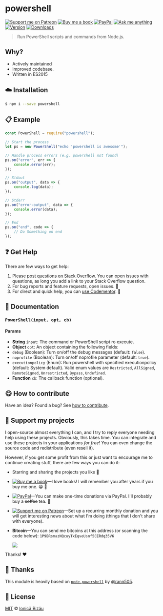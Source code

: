 <!-- Please do not edit this file. Edit the `blah` field in the `package.json` instead. If in doubt, open an issue. -->


# powershell

 [![Support me on Patreon][badge_patreon]][patreon] [![Buy me a book][badge_amazon]][amazon] [![PayPal][badge_paypal_donate]][paypal-donations] [![Ask me anything](https://img.shields.io/badge/ask%20me-anything-1abc9c.svg)](https://github.com/IonicaBizau/ama) [![Version](https://img.shields.io/npm/v/powershell.svg)](https://www.npmjs.com/package/powershell) [![Downloads](https://img.shields.io/npm/dt/powershell.svg)](https://www.npmjs.com/package/powershell)

> Run PowerShell scripts and commands from Node.js.

## Why?

 - Actively maintained
 - Improved codebase.
 - Written in ES2015


## :cloud: Installation

```sh
$ npm i --save powershell
```


## :clipboard: Example



```js
const PowerShell = require("powershell");

// Start the process
let ps = new PowerShell("echo 'powershell is awesome'");

// Handle process errors (e.g. powershell not found)
ps.on("error", err => {
    console.error(err);
});

// Stdout
ps.on("output", data => {
    console.log(data);
});

// Stderr
ps.on("error-output", data => {
    console.error(data);
});

// End
ps.on("end", code => {
    // Do Something on end
});
```



## :question: Get Help

There are few ways to get help:

 1. Please [post questions on Stack Overflow](https://stackoverflow.com/questions/ask). You can open issues with questions, as long you add a link to your Stack Overflow question.
 2. For bug reports and feature requests, open issues. :bug:
 3. For direct and quick help, you can [use Codementor](https://www.codementor.io/johnnyb). :rocket:


## :memo: Documentation


### `PowerShell(input, opt, cb)`

#### Params

- **String** `input`: The command or PowerShell script ro execute.
- **Object** `opt`: An object containing the following fields:
 - `debug` (Boolean): Turn on/off the debug messages (default: `false`).
 - `noprofile` (Boolean): Turn on/off noprofile parameter (default: `true`).
 - `executionpolicy` (Enum): Run powershell with specified executionpolicy (default: System default). Valid enum values are `Restricted`, `AllSigned`, `RemoteSigned`, `Unrestricted`, `Bypass`, `Undefined`.
- **Function** `cb`: The callback function (optional).



## :yum: How to contribute
Have an idea? Found a bug? See [how to contribute][contributing].


## :sparkling_heart: Support my projects

I open-source almost everything I can, and I try to reply everyone needing help using these projects. Obviously,
this takes time. You can integrate and use these projects in your applications *for free*! You can even change the source code and redistribute (even resell it).

However, if you get some profit from this or just want to encourage me to continue creating stuff, there are few ways you can do it:

 - Starring and sharing the projects you like :rocket:
 - [![Buy me a book][badge_amazon]][amazon]—I love books! I will remember you after years if you buy me one. :grin: :book:
 - [![PayPal][badge_paypal]][paypal-donations]—You can make one-time donations via PayPal. I'll probably buy a ~~coffee~~ tea. :tea:
 - [![Support me on Patreon][badge_patreon]][patreon]—Set up a recurring monthly donation and you will get interesting news about what I'm doing (things that I don't share with everyone).
 - **Bitcoin**—You can send me bitcoins at this address (or scanning the code below): `1P9BRsmazNQcuyTxEqveUsnf5CERdq35V6`

    ![](https://i.imgur.com/z6OQI95.png)

Thanks! :heart:


## :cake: Thanks
This module is heavily based on [`node-powershell`](https://github.com/rannn505/node-powershell) by [@rann505](https://github.com/rannn505/).


## :scroll: License

[MIT][license] © [Ionică Bizău][website]

[badge_patreon]: http://ionicabizau.github.io/badges/patreon.svg
[badge_amazon]: http://ionicabizau.github.io/badges/amazon.svg
[badge_paypal]: http://ionicabizau.github.io/badges/paypal.svg
[badge_paypal_donate]: http://ionicabizau.github.io/badges/paypal_donate.svg
[patreon]: https://www.patreon.com/ionicabizau
[amazon]: http://amzn.eu/hRo9sIZ
[paypal-donations]: https://www.paypal.com/cgi-bin/webscr?cmd=_s-xclick&hosted_button_id=RVXDDLKKLQRJW
[donate-now]: http://i.imgur.com/6cMbHOC.png

[license]: http://showalicense.com/?fullname=Ionic%C4%83%20Biz%C4%83u%20%3Cbizauionica%40gmail.com%3E%20(https%3A%2F%2Fionicabizau.net)&year=2015#license-mit
[website]: https://ionicabizau.net
[contributing]: /CONTRIBUTING.md
[docs]: /DOCUMENTATION.md
